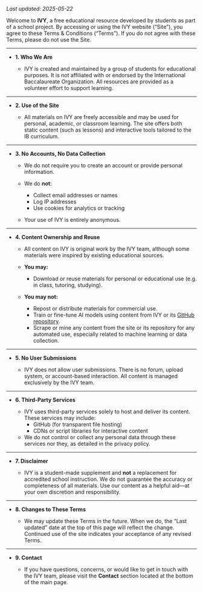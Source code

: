 _Last updated: 2025-05-22_

Welcome to **IVY**, a free educational resource developed by students as part of a school project. By accessing or using the IVY website (“Site”), you agree to these Terms & Conditions (“Terms”). If you do not agree with these Terms, please do not use the Site.

---

- **1. Who We Are**

  - IVY is created and maintained by a group of students for educational purposes. It is not affiliated with or endorsed by the International Baccalaureate Organization. All resources are provided as a volunteer effort to support learning.

---

- **2. Use of the Site**

  - All materials on IVY are freely accessible and may be used for personal, academic, or classroom learning. The site offers both static content (such as lessons) and interactive tools tailored to the IB curriculum.

---

- **3. No Accounts, No Data Collection**

  - We do not require you to create an account or provide personal information.
  
  - We do **not**:
    -  Collect email addresses or names
    -  Log IP addresses
    -  Use cookies for analytics or tracking
    
  - Your use of IVY is entirely anonymous.

---
- **4. Content Ownership and Reuse**

  - All content on IVY is original work by the IVY team, although some materials were inspired by existing educational sources.

  - **You may:**
    -  Download or reuse materials for personal or educational use (e.g. in class, tutoring, studying).
  
  - **You may not:**
    -  Repost or distribute materials for commercial use.
    -  Train or fine-tune AI models using content from IVY or its [GitHub repository](https://github.com/NagusameCS/IVY).
    -  Scrape or mine any content from the site or its repository for any automated use, especially related to machine learning or data collection.

---

- **5. No User Submissions**

  - IVY does not allow user submissions. There is no forum, upload system, or account-based interaction. All content is managed exclusively by the IVY team.

---

- **6. Third-Party Services**

  - IVY uses third-party services solely to host and deliver its content. These services may include:
    -  GitHub (for transparent file hosting)
    -  CDNs or script libraries for interactive content
  - We do not control or collect any personal data through these services nor they, as detailed in the privacy policy.
  
---

- **7. Disclaimer**

  - IVY is a student-made supplement and **not** a replacement for accredited school instruction. We do not guarantee the accuracy or completeness of all materials. Use our content as a helpful aid—at your own discretion and responsibility.
  
---
- **8. Changes to These Terms**

  - We may update these Terms in the future. When we do, the “Last updated” date at the top of this page will reflect the change. Continued use of the site indicates your acceptance of any revised Terms.

---

- **9. Contact**

  - If you have questions, concerns, or would like to get in touch with the IVY team, please visit the **Contact** section located at the bottom of the main page.
